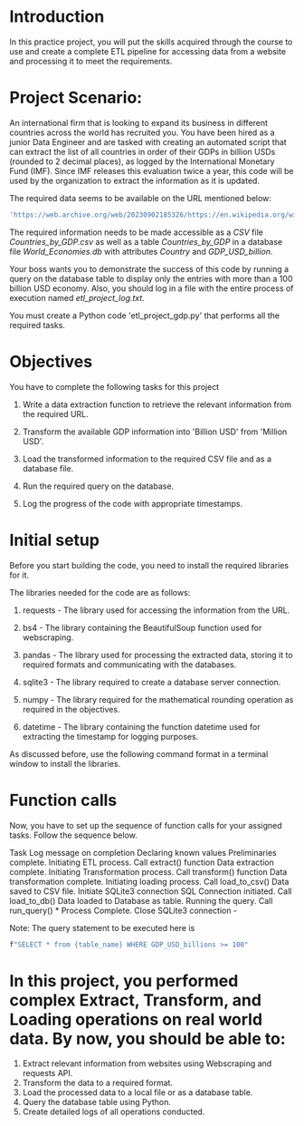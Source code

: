 # Introduction
In this practice project, you will put the skills acquired through the course to use and create a complete ETL pipeline for accessing data from a website and processing it to meet the requirements.

# Project Scenario:
An international firm that is looking to expand its business in different countries across the world has recruited you. You have been hired as a junior Data Engineer and are tasked with creating an automated script that can extract the list of all countries in order of their GDPs in billion USDs (rounded to 2 decimal places), as logged by the International Monetary Fund (IMF). Since IMF releases this evaluation twice a year, this code will be used by the organization to extract the information as it is updated.

The required data seems to be available on the URL mentioned below:

```sh
'https://web.archive.org/web/20230902185326/https://en.wikipedia.org/wiki/List_of_countries_by_GDP_%28nominal%29'
```
The required information needs to be made accessible as a *CSV* file *Countries_by_GDP.csv* as well as a table *Countries_by_GDP* in a database file *World_Economies.db* with attributes *Country* and *GDP_USD_billion*.

Your boss wants you to demonstrate the success of this code by running a query on the database table to display only the entries with more than a 100 billion USD economy. Also, you should log in a file with the entire process of execution named *etl_project_log.txt*.

You must create a Python code 'etl_project_gdp.py' that performs all the required tasks.

# Objectives
You have to complete the following tasks for this project

1. Write a data extraction function to retrieve the relevant information from the required URL.

2. Transform the available GDP information into 'Billion USD' from 'Million USD'.

3. Load the transformed information to the required CSV file and as a database file.

4. Run the required query on the database.

5. Log the progress of the code with appropriate timestamps.

# Initial setup
Before you start building the code, you need to install the required libraries for it.

The libraries needed for the code are as follows:

1. requests - The library used for accessing the information from the URL.

2. bs4 - The library containing the BeautifulSoup function used for webscraping.

3. pandas - The library used for processing the extracted data, storing it to required formats and communicating with the databases.

4. sqlite3 - The library required to create a database server connection.

5. numpy - The library required for the mathematical rounding operation as required in the objectives.

6. datetime - The library containing the function datetime used for extracting the timestamp for logging purposes.

As discussed before, use the following command format in a terminal window to install the libraries.

# Function calls
Now, you have to set up the sequence of function calls for your assigned tasks. Follow the sequence below.

Task	Log message on completion
Declaring known values	Preliminaries complete. Initiating ETL process.
Call extract() function	Data extraction complete. Initiating Transformation process.
Call transform() function	Data transformation complete. Initiating loading process.
Call load_to_csv()	Data saved to CSV file.
Initiate SQLite3 connection	SQL Connection initiated.
Call load_to_db()	Data loaded to Database as table. Running the query.
Call run_query() *	Process Complete.
Close SQLite3 connection	-


Note: The query statement to be executed here is

```sh
f"SELECT * from {table_name} WHERE GDP_USD_billions >= 100"
```

# In this project, you performed complex Extract, Transform, and Loading operations on real world data. By now, you should be able to:

1. Extract relevant information from websites using Webscraping and requests API.
2. Transform the data to a required format.
3. Load the processed data to a local file or as a database table.
4. Query the database table using Python.
5. Create detailed logs of all operations conducted.
